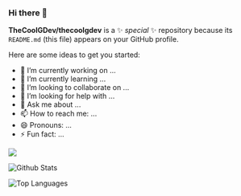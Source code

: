 ### Hi there 👋


**TheCoolGDev/thecoolgdev** is a ✨ _special_ ✨ repository because its `README.md` (this file) appears on your GitHub profile.

Here are some ideas to get you started:

- 🔭 I’m currently working on ...
- 🌱 I’m currently learning ...
- 👯 I’m looking to collaborate on ...
- 🤔 I’m looking for help with ...
- 💬 Ask me about ...
- 📫 How to reach me: ...
- 😄 Pronouns: ...
- ⚡ Fun fact: ...

<img src = "https://img.shields.io/badge/-BLENDER-F5792A?logo=blender&logoColor=fff">

![Github Stats](https://github-readme-stats.vercel.app/api?username=thecoolgdev&count_private=true&show_icons=true&theme=radical)

![Top Languages](https://github-readme-stats.vercel.app/api/top-langs/?username=THECOOLGDEV&show_icons=true&theme=radical)


